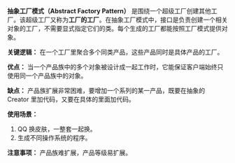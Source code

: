**抽象工厂模式（Abstract Factory Pattern）**
是围绕一个超级工厂创建其他工厂。该超级工厂又称为**工厂的工厂**。在抽象工厂模式中，接口是负责创建一个相关对象的工厂，不需要显式指定它们的类。每个生成的工厂都能按照工厂模式提供对象。

**关键逻辑：** 在一个工厂里聚合多个同类产品，这些产品同时是具体产品的工厂。

**优点：** 当一个产品族中的多个对象被设计成一起工作时，它能保证客户端始终只使用同一个产品族中的对象。

**缺点：** 产品族扩展非常困难，要增加一个系列的某一产品，既要在抽象的 Creator 里加代码，又要在具体的里面加代码。

**使用场景：**
1. QQ 换皮肤，一整套一起换。
2. 生成不同操作系统的程序。

**注意事项：** 产品族难扩展，产品等级易扩展。